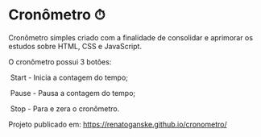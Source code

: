 # Cronômetro ⏱



Cronômetro simples criado com a finalidade de consolidar e aprimorar os estudos sobre HTML, CSS e JavaScript.



O cronômetro possui 3 botões:

​	Start - Inicia a contagem do tempo;

​	Pause - Pausa a contagem do tempo;

​	Stop - Para e zera o cronômetro.

Projeto publicado em: https://renatoganske.github.io/cronometro/


